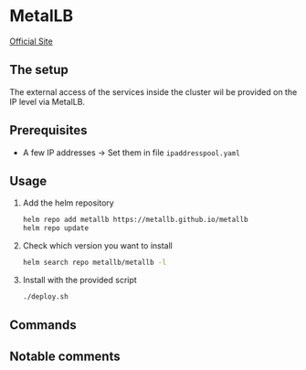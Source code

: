 # MetalLB

[Official Site](https://metallb.io/)

## The setup

The external access of the services inside the cluster wil be provided on the IP level via MetalLB.

## Prerequisites

- A few IP addresses -> Set them in file `ipaddresspool.yaml`

## Usage

1. Add the helm repository

    ```bash
    helm repo add metallb https://metallb.github.io/metallb
    helm repo update
    ```

2. Check which version you want to install

    ```bash
    helm search repo metallb/metallb -l
    ```

3. Install with the provided script

    ```bash
    ./deploy.sh
    ```

## Commands

## Notable comments
